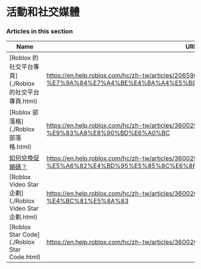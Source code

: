 # 活動和社交媒體  
### Articles in this section
Name|URL
-|-
[Roblox 的社交平台專頁](./Roblox 的社交平台專頁.html) |https://en.help.roblox.com/hc/zh-tw/articles/206596923-Roblox-%E7%9A%84%E7%A4%BE%E4%BA%A4%E5%B9%B3%E5%8F%B0%E5%B0%88%E9%A0%81
[Roblox 部落格](./Roblox 部落格.html) |https://en.help.roblox.com/hc/zh-tw/articles/360029134331-Roblox-%E9%83%A8%E8%90%BD%E6%A0%BC
[如何兌換促銷碼？](./如何兌換促銷碼？.html) |https://en.help.roblox.com/hc/zh-tw/articles/360029650831-%E5%A6%82%E4%BD%95%E5%85%8C%E6%8F%9B%E4%BF%83%E9%8A%B7%E7%A2%BC-
[Roblox Video Star 企劃](./Roblox Video Star 企劃.html) |https://en.help.roblox.com/hc/zh-tw/articles/360026092011-Roblox-Video-Star-%E4%BC%81%E5%8A%83
[Roblox Star Code](./Roblox Star Code.html) |https://en.help.roblox.com/hc/zh-tw/articles/360026181292-Roblox-Star-Code